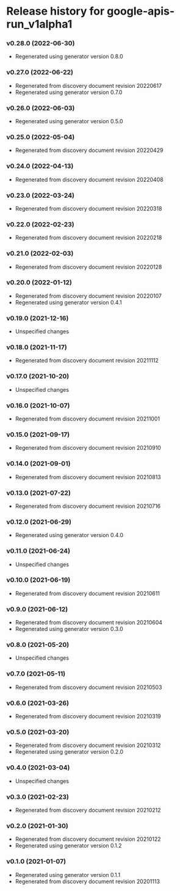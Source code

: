 # Release history for google-apis-run_v1alpha1

### v0.28.0 (2022-06-30)

* Regenerated using generator version 0.8.0

### v0.27.0 (2022-06-22)

* Regenerated from discovery document revision 20220617
* Regenerated using generator version 0.7.0

### v0.26.0 (2022-06-03)

* Regenerated using generator version 0.5.0

### v0.25.0 (2022-05-04)

* Regenerated from discovery document revision 20220429

### v0.24.0 (2022-04-13)

* Regenerated from discovery document revision 20220408

### v0.23.0 (2022-03-24)

* Regenerated from discovery document revision 20220318

### v0.22.0 (2022-02-23)

* Regenerated from discovery document revision 20220218

### v0.21.0 (2022-02-03)

* Regenerated from discovery document revision 20220128

### v0.20.0 (2022-01-12)

* Regenerated from discovery document revision 20220107
* Regenerated using generator version 0.4.1

### v0.19.0 (2021-12-16)

* Unspecified changes

### v0.18.0 (2021-11-17)

* Regenerated from discovery document revision 20211112

### v0.17.0 (2021-10-20)

* Unspecified changes

### v0.16.0 (2021-10-07)

* Regenerated from discovery document revision 20211001

### v0.15.0 (2021-09-17)

* Regenerated from discovery document revision 20210910

### v0.14.0 (2021-09-01)

* Regenerated from discovery document revision 20210813

### v0.13.0 (2021-07-22)

* Regenerated from discovery document revision 20210716

### v0.12.0 (2021-06-29)

* Regenerated using generator version 0.4.0

### v0.11.0 (2021-06-24)

* Unspecified changes

### v0.10.0 (2021-06-19)

* Regenerated from discovery document revision 20210611

### v0.9.0 (2021-06-12)

* Regenerated from discovery document revision 20210604
* Regenerated using generator version 0.3.0

### v0.8.0 (2021-05-20)

* Unspecified changes

### v0.7.0 (2021-05-11)

* Regenerated from discovery document revision 20210503

### v0.6.0 (2021-03-26)

* Regenerated from discovery document revision 20210319

### v0.5.0 (2021-03-20)

* Regenerated from discovery document revision 20210312
* Regenerated using generator version 0.2.0

### v0.4.0 (2021-03-04)

* Unspecified changes

### v0.3.0 (2021-02-23)

* Regenerated from discovery document revision 20210212

### v0.2.0 (2021-01-30)

* Regenerated from discovery document revision 20210122
* Regenerated using generator version 0.1.2

### v0.1.0 (2021-01-07)

* Regenerated using generator version 0.1.1
* Regenerated from discovery document revision 20201113

